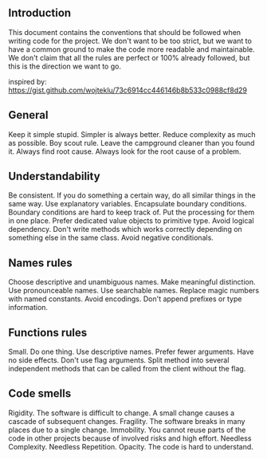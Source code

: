 ## Introduction

This document contains the conventions that should be followed when writing code for the project.
We don't want to be too strict, but we want to have a common ground to make the code more readable and maintainable.
We don't claim that all the rules are perfect or 100% already followed, but this is the direction we want to go.

inspired by: https://gist.github.com/wojteklu/73c6914cc446146b8b533c0988cf8d29

## General

Keep it simple stupid. Simpler is always better. Reduce complexity as much as possible.
Boy scout rule. Leave the campground cleaner than you found it.
Always find root cause. Always look for the root cause of a problem.

## Understandability

Be consistent. If you do something a certain way, do all similar things in the same way.
Use explanatory variables.
Encapsulate boundary conditions. Boundary conditions are hard to keep track of. Put the processing for them in one place.
Prefer dedicated value objects to primitive type.
Avoid logical dependency. Don't write methods which works correctly depending on something else in the same class.
Avoid negative conditionals.

## Names rules

Choose descriptive and unambiguous names.
Make meaningful distinction.
Use pronounceable names.
Use searchable names.
Replace magic numbers with named constants.
Avoid encodings. Don't append prefixes or type information.

## Functions rules

Small.
Do one thing.
Use descriptive names.
Prefer fewer arguments.
Have no side effects.
Don't use flag arguments. Split method into several independent methods that can be called from the client without the flag.

## Code smells

Rigidity. The software is difficult to change. A small change causes a cascade of subsequent changes.
Fragility. The software breaks in many places due to a single change.
Immobility. You cannot reuse parts of the code in other projects because of involved risks and high effort.
Needless Complexity.
Needless Repetition.
Opacity. The code is hard to understand.
